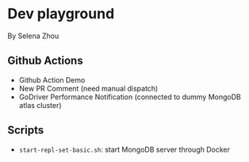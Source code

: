 # Dev playground
By Selena Zhou

## Github Actions
- Github Action Demo
- New PR Comment (need manual dispatch)
- GoDriver Performance Notification (connected to dummy MongoDB atlas cluster)

## Scripts
- `start-repl-set-basic.sh`: start MongoDB server through Docker
